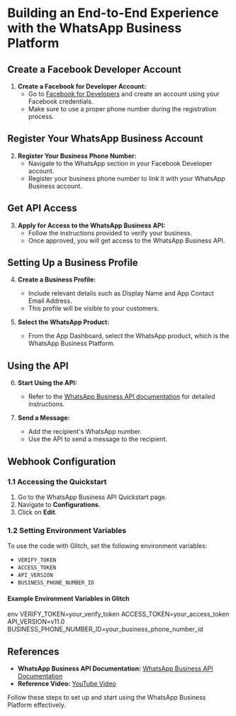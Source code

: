 # Building an End-to-End Experience with the WhatsApp Business Platform

## Create a Facebook Developer Account

1. **Create a Facebook for Developer Account:**
    - Go to [Facebook for Developers](https://developers.facebook.com/) and create an account using your Facebook credentials.
    - Make sure to use a proper phone number during the registration process.

## Register Your WhatsApp Business Account

2. **Register Your Business Phone Number:**
    - Navigate to the WhatsApp section in your Facebook Developer account.
    - Register your business phone number to link it with your WhatsApp Business account.

## Get API Access

3. **Apply for Access to the WhatsApp Business API:**
    - Follow the instructions provided to verify your business.
    - Once approved, you will get access to the WhatsApp Business API.

## Setting Up a Business Profile

4. **Create a Business Profile:**
    - Include relevant details such as Display Name and App Contact Email Address.
    - This profile will be visible to your customers.

5. **Select the WhatsApp Product:**
    - From the App Dashboard, select the WhatsApp product, which is the WhatsApp Business Platform.

## Using the API

6. **Start Using the API:**
    - Refer to the [WhatsApp Business API documentation](https://developers.facebook.com/docs/whatsapp) for detailed instructions.

7. **Send a Message:**
    - Add the recipient's WhatsApp number.
    - Use the API to send a message to the recipient.


## Webhook Configuration

### 1.1 Accessing the Quickstart
1. Go to the WhatsApp Business API Quickstart page.
2. Navigate to **Configurations**.
3. Click on **Edit**.

### 1.2 Setting Environment Variables
To use the code with Glitch, set the following environment variables:
- `VERIFY_TOKEN`
- `ACCESS_TOKEN`
- `API_VERSION`
- `BUSINESS_PHONE_NUMBER_ID`

#### Example Environment Variables in Glitch
env
VERIFY_TOKEN=your_verify_token
ACCESS_TOKEN=your_access_token
API_VERSION=v11.0
BUSINESS_PHONE_NUMBER_ID=your_business_phone_number_id

## References

- **WhatsApp Business API Documentation:** [WhatsApp Business API Documentation](https://developers.facebook.com/docs/whatsapp)
- **Reference Video:** [YouTube Video](https://www.youtube.com/watch?v=KP6_BUw3i0U&t=186s)

Follow these steps to set up and start using the WhatsApp Business Platform effectively.
